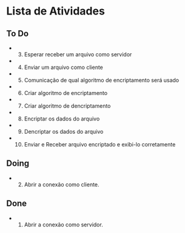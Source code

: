 # Lista de Atividades

## To Do

* 3. Esperar receber um arquivo como servidor
* 4. Enviar um arquivo como cliente
* 5. Comunicação de qual algoritmo de encriptamento será usado
* 6. Criar algoritmo de encriptamento
* 7. Criar algoritmo de dencriptamento
* 8. Encriptar os dados do arquivo
* 9. Dencriptar os dados do arquivo
* 10. Enviar e Receber arquivo encriptado e exibi-lo corretamente


## Doing

* 2. Abrir a conexão como cliente.

## Done

* 1. Abrir a conexão como servidor.
